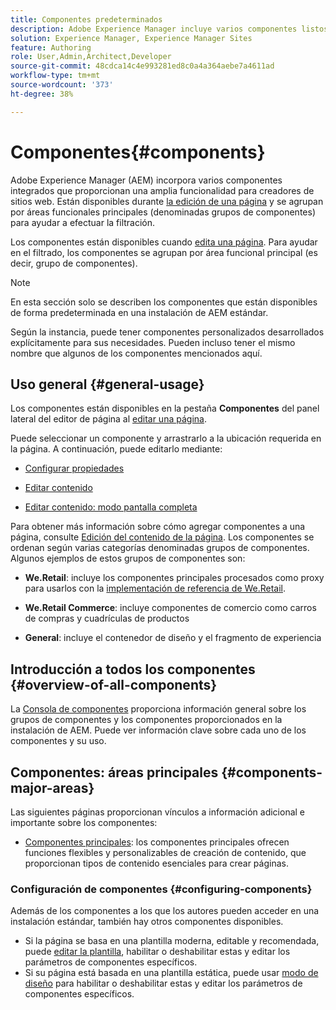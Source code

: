 ```yaml
---
title: Componentes predeterminados
description: Adobe Experience Manager incluye varios componentes listos para usar que proporcionan una amplia funcionalidad para creadores de sitios web.
solution: Experience Manager, Experience Manager Sites
feature: Authoring
role: User,Admin,Architect,Developer
source-git-commit: 48cdca14c4e993281ed8c0a4a364aebe7a4611ad
workflow-type: tm+mt
source-wordcount: '373'
ht-degree: 38%

---
```


# Componentes{#components}

Adobe Experience Manager (AEM) incorpora varios componentes integrados que proporcionan una amplia funcionalidad para creadores de sitios web. Están disponibles durante [la edición de una página](/help/sites-authoring/editing-content.md) y se agrupan por áreas funcionales principales (denominadas grupos de componentes) para ayudar a efectuar la filtración.

Los componentes están disponibles cuando [edita una página](/help/sites-authoring/editing-content.md). Para ayudar en el filtrado, los componentes se agrupan por área funcional principal (es decir, grupo de componentes).

>[!NOTE]
>
>En esta sección solo se describen los componentes que están disponibles de forma predeterminada en una instalación de AEM estándar.
>
>Según la instancia, puede tener componentes personalizados desarrollados explícitamente para sus necesidades. Pueden incluso tener el mismo nombre que algunos de los componentes mencionados aquí.

## Uso general   {#general-usage}

Los componentes están disponibles en la pestaña **Componentes** del panel lateral del editor de página al [editar una página](/help/sites-authoring/editing-content.md).

Puede seleccionar un componente y arrastrarlo a la ubicación requerida en la página. A continuación, puede editarlo mediante:

* [Configurar propiedades](/help/sites-authoring/editing-page-properties.md)
* [Editar contenido](/help/sites-authoring/editing-content.md)

* [Editar contenido: modo pantalla completa](/help/sites-authoring/editing-content.md#edit-content-full-screen-mode)

Para obtener más información sobre cómo agregar componentes a una página, consulte [Edición del contenido de la página](/help/sites-authoring/editing-content.md).
Los componentes se ordenan según varias categorías denominadas grupos de componentes. Algunos ejemplos de estos grupos de componentes son:

* **We.Retail**: incluye los componentes principales procesados como proxy para usarlos con la [implementación de referencia de We.Retail](/help/sites-developing/we-retail.md).

* **We.Retail Commerce**: incluye componentes de comercio como carros de compras y cuadrículas de productos

* **General**: incluye el contenedor de diseño y el fragmento de experiencia

## Introducción a todos los componentes {#overview-of-all-components}

La [Consola de componentes](/help/sites-authoring/default-components-console.md) proporciona información general sobre los grupos de componentes y los componentes proporcionados en la instalación de AEM. Puede ver información clave sobre cada uno de los componentes y su uso.

## Componentes: áreas principales {#components-major-areas}

Las siguientes páginas proporcionan vínculos a información adicional e importante sobre los componentes:

* [Componentes principales](https://experienceleague.adobe.com/docs/experience-manager-core-components/using/introduction.html?lang=es): los componentes principales ofrecen funciones flexibles y personalizables de creación de contenido, que proporcionan tipos de contenido esenciales para crear páginas.

### Configuración de componentes {#configuring-components}

Además de los componentes a los que los autores pueden acceder en una instalación estándar, también hay otros componentes disponibles.

* Si la página se basa en una plantilla moderna, editable y recomendada, puede [editar la plantilla](/help/sites-authoring/templates.md), habilitar o deshabilitar estas y editar los parámetros de componentes específicos.
* Si su página está basada en una plantilla estática, puede usar [modo de diseño](/help/sites-authoring/default-components-designmode.md#enable-disable-components) para habilitar o deshabilitar estas y editar los parámetros de componentes específicos.
